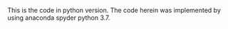 This is the code in python version.
The code herein was implemented by using anaconda spyder python 3.7.
